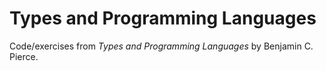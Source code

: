 # Types and Programming Languages

Code/exercises from *Types and Programming Languages* by Benjamin C. Pierce.
